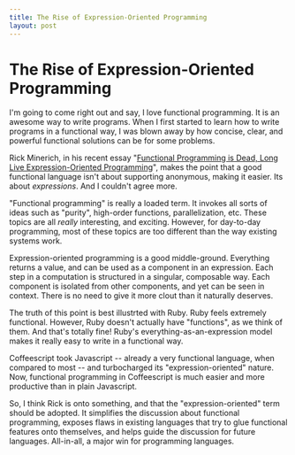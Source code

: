 ```yaml
---
title: The Rise of Expression-Oriented Programming
layout: post
---
```


# The Rise of Expression-Oriented Programming

I'm going to come right out and say, I love functional
programming. It is an awesome way to write programs. When I first
started to learn how to write programs in a functional way, I was
blown away by how concise, clear, and powerful functional solutions
can be for some problems. 

Rick Minerich, in his recent essay
"[Functional Programming is Dead, Long Live Expression-Oriented Programming](http://richardminerich.com/2012/07/functional-programming-is-dead-long-live-expression-oriented-programming/)", 
makes the point that a good functional language isn't about supporting
anonymous, making it easier. Its about *expressions*. And I couldn't
agree more.

"Functional programming" is really a loaded term. It invokes all sorts
of ideas such as "purity", high-order functions, parallelization, etc.
These topics are all *really* interesting, and exciting. However, for
day-to-day programming, most of these topics are too different than
the way existing systems work. 

Expression-oriented programming is a good middle-ground. 
Everything returns a value, and can be used as a component in an
expression. Each step in a computation is structured in a singular,
composable way. Each component is isolated from other components, and
yet can be seen in context. There is no need to give it more clout
than it naturally deserves.

The truth of this point is best illustrted with Ruby. Ruby feels
extremely functional. However, Ruby doesn't actually have "functions",
as we think of them. And that's totally fine! Ruby's
everything-as-an-expression model makes it really easy to write in a
functional way.

Coffeescript took Javascript -- already a very functional language,
when compared to most -- and turbocharged its "expression-oriented"
nature. Now, functional programming in Coffeescript is much easier and
more productive than in plain Javascript.  

So, I think Rick is onto something, and that the
"expression-oriented" term should be adopted. It simplifies the
discussion about functional programming, exposes flaws in existing
languages that try to glue functional features onto themselves, and
helps guide the discussion for future languages. All-in-all, a major
win for programming languages. 

